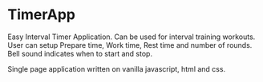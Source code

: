 # TimerApp
Easy Interval Timer Application. Can be used for interval training workouts.
User can setup Prepare time, Work time, Rest time and number of rounds.
Bell sound indicates when to start and stop.

Single page application written on vanilla javascript, html and css.
